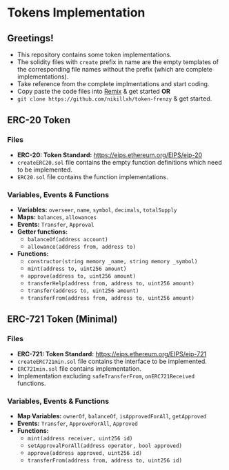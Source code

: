# Tokens Implementation
## Greetings!
- This repository contains some token implementations.
- The solidity files with `create` prefix in name are the empty templates of the corresponding file names without the prefix (which are complete implementations).
- Take reference from the complete implmentations and start coding.
- Copy paste the code files into [Remix](https://remix.ethereum.org/) & get started 
**OR**
- `git clone https://github.com/nikillxh/token-frenzy` & get started.
## ERC-20 Token
### Files
- **ERC-20: Token Standard:** https://eips.ethereum.org/EIPS/eip-20
- `createERC20.sol` file contains the empty function definitions which need to be implemented.
- `ERC20.sol` file contains the function implementations.

### Variables, Events & Functions
- **Variables:** `overseer`, `name`, `symbol`, `decimals`, `totalSupply`
- **Maps:** `balances`, `allowances`
- **Events:** `Transfer`, `Approval`
- **Getter functions:** 
    - `balanceOf(address account)`
    - `allowance(address from, address to)`
- **Functions:** 
    - `constructor(string memory _name, string memory _symbol)`
    - `mint(address to, uint256 amount)`
    - `approve(address to, uint256 amount)`
    - `transferHelp(address from, address to, uint256 amount)`
    - `transfer(address to, uint256 amount)`
    - `transferFrom(address from, address to, uint256 amount)`

## ERC-721 Token (Minimal)
### Files
- **ERC-721: Token Standard:** https://eips.ethereum.org/EIPS/eip-721
- `createERC721min.sol` file contains the interface to be implemented.
- `ERC721min.sol` file contains implementation.
- Implementation excluding `safeTransferFrom`, `onERC721Received` functions.
### Variables, Events & Functions
- **Map Variables:** `ownerOf`, `balanceOf`, `isApprovedForAll`, `getApproved`
- **Events:** `Transfer`, `ApproveForAll`, `Approved`
- **Functions:**
    - `mint(address receiver, uint256 id)`
    - `setApprovalForAll(address operator, bool approved)`
    - `approve(address approved, uint256 id)`
    - `transferFrom(address from, address to, uint256 id)`